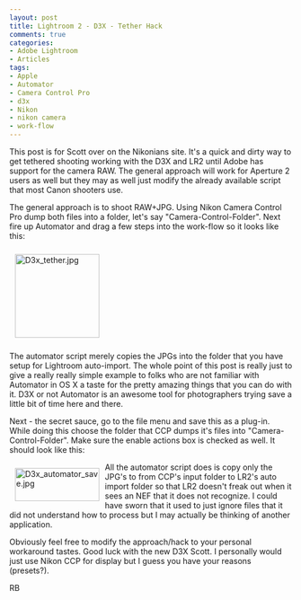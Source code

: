 ```yaml
---
layout: post
title: Lightroom 2 - D3X - Tether Hack
comments: true
categories:
- Adobe Lightroom
- Articles
tags:
- Apple
- Automator
- Camera Control Pro
- d3x
- Nikon
- nikon camera
- work-flow
---
```

This post is for Scott over on the Nikonians site. It's a quick and dirty way to get tethered shooting working with the D3X and LR2 until Adobe has support for the camera RAW. The general approach will work for Aperture 2 users as well but they may as well just modify the already available script that most Canon shooters use.<!--more-->

The general approach is to shoot RAW+JPG. Using Nikon Camera Control Pro dump both files into a folder, let's say "Camera-Control-Folder". Next fire up Automator and drag a few steps into the work-flow so it looks like this:

<a href="/wp-content/uploads/2008/D3x_automator.jpg"></a><a rel="lightbox" href="/wp-content/uploads/2008/D3x_tether.jpg"><img title="D3x_tether.jpg" src="/wp-content/uploads/2008/.thumbs/.D3x_tether.jpg" border="0" alt="D3x_tether.jpg" hspace="10" vspace="10" width="150" height="149" /></a>

The automator script merely copies the JPGs into the folder that you have setup for Lightroom auto-import. The whole point of this post is really just to give a really really simple example to folks who are not familiar with Automator in OS X a taste for the pretty amazing things that you can do with it. D3X or not Automator is an awesome tool for photographers trying save a little bit of time here and there.

Next - the secret sauce, go to the file menu and save this as a plug-in. While doing this choose the folder that CCP dumps it's files into "Camera-Control-Folder". Make sure the enable actions box is checked as well. It should look like this:

<a href="/wp-content/uploads/2008/D3x_automator_save.jpg"><img title="D3x_automator_save.jpg" src="/wp-content/uploads/2008/.thumbs/.D3x_automator_save.jpg" border="0" alt="D3x_automator_save.jpg" hspace="10" vspace="10" width="150" height="59" align="left" /></a>

All the automator script does is copy only the JPG's to from CCP's input folder to LR2's auto import folder so that LR2 doesn't freak out when it sees an NEF that it does not recognize. I could have sworn that it used to just ignore files that it did not understand how to process but I may actually be thinking of another application.

Obviously feel free to modify the approach/hack to your personal workaround tastes. Good luck with the new D3X Scott. I personally would just use Nikon CCP for display but I guess you have your reasons (presets?).

RB